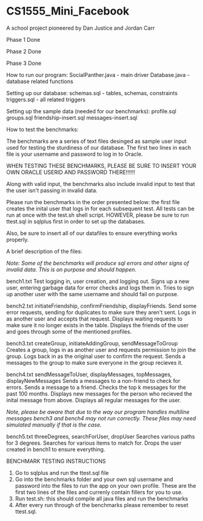 # CS1555_Mini_Facebook
A school project pioneered by Dan Justice and Jordan Carr

Phase 1 Done

Phase 2 Done

Phase 3 Done

How to run our program:
SocialPanther.java - main driver
Database.java - database related functions

Setting up our database:
schemas.sql - tables, schemas, constraints
triggers.sql - all related triggers

Setting up the sample data (needed for our benchmarks):
profile.sql
groups.sql
friendship-insert.sql
messages-insert.sql


How to test the benchmarks:

The benchmarks are a series of text files desinged as sample user input used for testing the sturdiness of our database.
The first two lines in each file is your username and password to log in to Oracle.

WHEN TESTING THESE BENCHMARKS, PLEASE BE SURE TO INSERT YOUR OWN ORACLE USERID AND PASSWORD THERE!!!!!!

Along with valid input, the benchmarks also include invalid input to test that the user isn't passing in 
invalid data.

Please run the benchmarks in the order presented below: the first file creates the inital user that logs in for each 
subsequent test. All tests can be run at once with the test.sh shell script. HOWEVER, please be sure to run ttest.sql
in sqlplus first in order to set up the databases.

Also, be sure to insert all of our datafiles to ensure everything works properly.

A brief description of the files:

*Note: Some of the benchmarks will produce sql errors and other signs of invalid data. This is on purpose and should happen.*

bench1.txt
Test logging in, user creation, and logging out. Signs up a new user, entering garbage data for error checks and logs them in.
Tries to sign up another user with the same username and should fail on purpose.

bench2.txt
initiateFriendship, confirmFriendship, displayFriends. Send some error requests, sending for duplicates to make sure they aren't sent.
Logs in as another user and accepts that request. Displays waiting requests to make sure it no longer exists in the table. Displays the 
friends of the user and goes through some of the mentioned profiles.

bench3.txt
createGroup, initiateAddingGroup, sendMessageToGroup
Creates a group, logs in as another user and requests permission to join the group. Logs back in as the original user to confirm
the request. Sends a messages to the group to make sure everyone in the group recieves it.

bench4.txt
sendMessageToUser, displayMessages, topMessages, displayNewMessages
Sends a messages to a non-friend to check for errors. Sends a message to a friend. Checks the top k messages for the past 100
months. Displays new messages for the person who recieved the inital message from above. Displays all regular messages for the user.

*Note, please be aware that due to the way our program handles multiline messages bench3 and bench4 may not run correctly.
	These files may need simulated manually if that is the case.*

bench5.txt
threeDegrees, searchForUser, dropUser
Searches various paths for 3 degrees. Searches for various items to match for. Drops the user created in bench1 to ensure everything.

BENCHMARK TESTING INSTRUCTIONS
1.	Go to sqlplus and run the ttest.sql file
2.	Go into the benchmarks folder and your own sql username and password into the files to run the app on your own profile.	
	These are the first two lines of the files and currenly contain fillers for you to use.
3. 	Run test.sh: this should compile all java files and run the benchmarks
4.	After every run through of the benchmarks please remember to reset ttest.sql.

